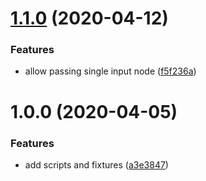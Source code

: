 <a name="1.1.0"></a>
# [1.1.0](https://github.com/stfsy/broccoli-plugin-adapter/compare/v1.0.0...v1.1.0) (2020-04-12)


### Features

* allow passing single input node ([f5f236a](https://github.com/stfsy/broccoli-plugin-adapter/commit/f5f236a))



<a name="1.0.0"></a>
# 1.0.0 (2020-04-05)


### Features

* add scripts and fixtures ([a3e3847](https://github.com/stfsy/broccoli-plugin-adapter/commit/a3e3847))



